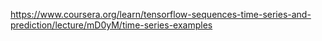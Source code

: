 
https://www.coursera.org/learn/tensorflow-sequences-time-series-and-prediction/lecture/mD0yM/time-series-examples
